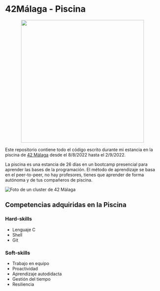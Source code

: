 # 42Málaga - Piscina

<p align="center">
  <img width="400" height="400" src="https://pbs.twimg.com/profile_images/1201525003147268097/Uzikrfvt_400x400.jpg">
</p>

Este repositorio contiene todo el código escrito durante mi estancia en la piscina de [42 Málaga](https://42malaga.com/) desde el 8/8/2022 hasta el 2/9/2022.

La piscina es una estancia de 26 días en un bootcamp presencial para aprender las bases de la programación. El método de aprendizaje se basa en el peer-to-peer, no hay profesores, tienes que aprender de forma autónoma y de tus compañeros de piscina.

![Foto de un cluster de 42 Málaga](https://static.diariosur.es/www/multimedia/202202/08/media/cortadas/pro1-RRSVckrATz2dmJIQCxL1t4M-1968x1216@Diario%20Sur.jpeg)

## Competencias adquiridas en la Piscina

### Hard-skills
* Lenguaje C
* Shell
* Git

### Soft-skills
* Trabajo en equipo
* Proactividad
* Aprendizaje autodidacta
* Gestión del tiempo
* Resiliencia
